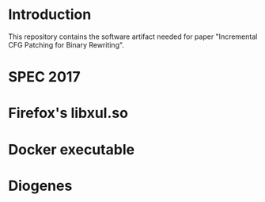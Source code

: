 # Introduction
This repository contains the software artifact needed for paper "Incremental CFG Patching for Binary Rewriting".

# SPEC 2017 

# Firefox's libxul.so

# Docker executable 

# Diogenes

